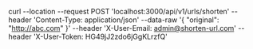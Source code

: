 curl --location --request POST 'localhost:3000/api/v1/urls/shorten' --header 'Content-Type: application/json' --data-raw '{ "original": "http://abc.com" }' --header 'X-User-Email: admin@shorten-url.com' --header 'X-User-Token: HG49jJ2zdo6jGgKLrzfQ'